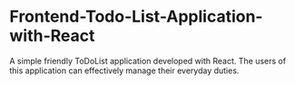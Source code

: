 # Frontend-Todo-List-Application-with-React
A simple friendly ToDoList application developed with React. The users of this application can effectively manage their everyday duties.
